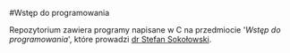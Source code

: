 #Wstęp do programowania

Repozytorium zawiera programy napisane w C na przedmiocie '*Wstęp do programowania*', które prowadzi [dr Stefan Sokołowski](https://inf.ug.edu.pl/~stefan/).
